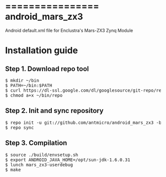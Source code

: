 ================
android_mars_zx3
================

Android default.xml file for Enclustra's Mars-ZX3 Zynq Module

Installation guide
==================


Step 1. Download repo tool
--------------------------

<pre>
$ mkdir ~/bin
$ PATH=~/bin:$PATH
$ curl https://dl-ssl.google.com/dl/googlesource/git-repo/repo > ~/bin/repo
$ chmod a+x ~/bin/repo
</pre>

Step 2. Init and sync repository
--------------------------------

<pre>
$ repo init -u git://github.com/antmicro/android_mars_zx3 -b master -m default.xml
$ repo sync
</pre>

Step 3. Compilation
-------------------

<pre>
$ source ./build/envsetup.sh
$ export ANDROID_JAVA_HOME=/opt/sun-jdk-1.6.0.31
$ lunch mars_zx3-userdebug
$ make
</pre>


